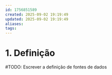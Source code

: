 ```yaml
---
id: 1756851589
created: 2025-09-02 19:19:49
updated: 2025-09-02 19:19:49
aliases:
tags:
---
```

# 1. Definição
#TODO: Escrever a definição de fontes de dados
